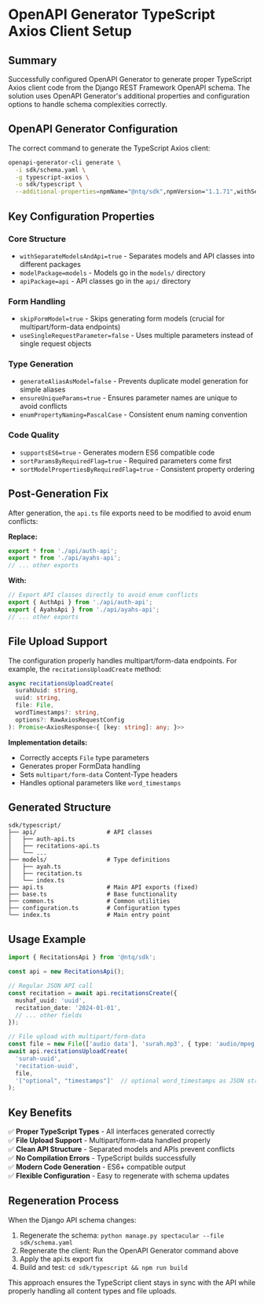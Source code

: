 # OpenAPI Generator TypeScript Axios Client Setup

## Summary

Successfully configured OpenAPI Generator to generate proper TypeScript Axios client code from the Django REST Framework OpenAPI schema. The solution uses OpenAPI Generator's additional properties and configuration options to handle schema complexities correctly.

## OpenAPI Generator Configuration

The correct command to generate the TypeScript Axios client:

```bash
openapi-generator-cli generate \
  -i sdk/schema.yaml \
  -g typescript-axios \
  -o sdk/typescript \
  --additional-properties=npmName="@ntq/sdk",npmVersion="1.1.71",withSeparateModelsAndApi=true,modelPackage=models,apiPackage=api,supportsES6=true,useSingleRequestParameter=false,generateAliasAsModel=false,skipFormModel=true,enumPropertyNaming=PascalCase,ensureUniqueParams=true,sortParamsByRequiredFlag=true
```

## Key Configuration Properties

### **Core Structure**
- `withSeparateModelsAndApi=true` - Separates models and API classes into different packages
- `modelPackage=models` - Models go in the `models/` directory  
- `apiPackage=api` - API classes go in the `api/` directory

### **Form Handling**
- `skipFormModel=true` - Skips generating form models (crucial for multipart/form-data endpoints)
- `useSingleRequestParameter=false` - Uses multiple parameters instead of single request objects

### **Type Generation**
- `generateAliasAsModel=false` - Prevents duplicate model generation for simple aliases
- `ensureUniqueParams=true` - Ensures parameter names are unique to avoid conflicts
- `enumPropertyNaming=PascalCase` - Consistent enum naming convention

### **Code Quality**
- `supportsES6=true` - Generates modern ES6 compatible code
- `sortParamsByRequiredFlag=true` - Required parameters come first
- `sortModelPropertiesByRequiredFlag=true` - Consistent property ordering

## Post-Generation Fix

After generation, the `api.ts` file exports need to be modified to avoid enum conflicts:

**Replace:**
```typescript
export * from './api/auth-api';
export * from './api/ayahs-api';
// ... other exports
```

**With:**
```typescript
// Export API classes directly to avoid enum conflicts
export { AuthApi } from './api/auth-api';
export { AyahsApi } from './api/ayahs-api';
// ... other exports
```

## File Upload Support

The configuration properly handles multipart/form-data endpoints. For example, the `recitationsUploadCreate` method:

```typescript
async recitationsUploadCreate(
  surahUuid: string, 
  uuid: string, 
  file: File, 
  wordTimestamps?: string, 
  options?: RawAxiosRequestConfig
): Promise<AxiosResponse<{ [key: string]: any; }>>
```

**Implementation details:**
- Correctly accepts `File` type parameters
- Generates proper FormData handling
- Sets `multipart/form-data` Content-Type headers
- Handles optional parameters like `word_timestamps`

## Generated Structure

```
sdk/typescript/
├── api/                    # API classes
│   ├── auth-api.ts
│   ├── recitations-api.ts
│   └── ...
├── models/                 # Type definitions
│   ├── ayah.ts
│   ├── recitation.ts
│   └── index.ts
├── api.ts                  # Main API exports (fixed)
├── base.ts                 # Base functionality
├── common.ts               # Common utilities
├── configuration.ts        # Configuration types
└── index.ts                # Main entry point
```

## Usage Example

```typescript
import { RecitationsApi } from '@ntq/sdk';

const api = new RecitationsApi();

// Regular JSON API call
const recitation = await api.recitationsCreate({
  mushaf_uuid: 'uuid',
  recitation_date: '2024-01-01',
  // ... other fields
});

// File upload with multipart/form-data
const file = new File(['audio data'], 'surah.mp3', { type: 'audio/mpeg' });
await api.recitationsUploadCreate(
  'surah-uuid', 
  'recitation-uuid', 
  file, 
  '["optional", "timestamps"]'  // optional word_timestamps as JSON string
);
```

## Key Benefits

✅ **Proper TypeScript Types** - All interfaces generated correctly  
✅ **File Upload Support** - Multipart/form-data handled properly  
✅ **Clean API Structure** - Separated models and APIs prevent conflicts  
✅ **No Compilation Errors** - TypeScript builds successfully  
✅ **Modern Code Generation** - ES6+ compatible output  
✅ **Flexible Configuration** - Easy to regenerate with schema updates  

## Regeneration Process

When the Django API schema changes:

1. Regenerate the schema: `python manage.py spectacular --file sdk/schema.yaml`
2. Regenerate the client: Run the OpenAPI Generator command above
3. Apply the api.ts export fix
4. Build and test: `cd sdk/typescript && npm run build`

This approach ensures the TypeScript client stays in sync with the API while properly handling all content types and file uploads.